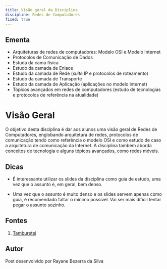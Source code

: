```yaml
---
title: Visão geral da Disciplina
discipline: Redes de Computadores
fixed: true
---
```


## Ementa

- Arquiteturas de redes de computadores: Modelo OSI e Modelo Internet
- Protocolos de Comunicação de Dados
- Estuda da cama física
- Estudo da camada de Enlace
- Estudo da camada de Rede (*suite* IP e protocolos de roteamento)
- Estudo da camada de Transporte
- Estudo da camada de Aplicação (aplicações no modelo internet)
- Tópicos avançados em redes de computadores (estudo de tecnologias e protocolos de referência na atualidade)

# Visão Geral

O objetivo desta disciplina é dar aos alunos uma visão geral de Redes de Computadores, englobando arquitetura de redes, protocolos de comunicação tendo como referência o modelo OSI e como estudo de caso a arquitetura de comunicação da Internet. A disciplina também aborda conceitos de tecnologia e alguns tópicos avançados, como redes móveis.

## Dicas

- É  interessante utilizar os slides da disciplina como guia de estudo, uma vez que o assunto é, em geral, bem denso.

- Uma vez que o assunto é muito denso e os slides servem apenas como guia, é recomendado faltar o mínimo possível. Vai ser mais difícil tentar pegar o assunto sozinho.

## Fontes 

1. <a href= "https://github.com/OpenDevUFCG/Tamburetei" target="_blank"> Tamburetei </a>

## Autor 

Post desenvolvido por Rayane Bezerra da Silva

